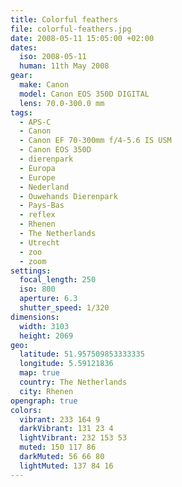 ```yaml
---
title: Colorful feathers
file: colorful-feathers.jpg
date: 2008-05-11 15:05:00 +02:00
dates:
  iso: 2008-05-11
  human: 11th May 2008
gear:
  make: Canon
  model: Canon EOS 350D DIGITAL
  lens: 70.0-300.0 mm
tags:
  - APS-C
  - Canon
  - Canon EF 70-300mm f/4-5.6 IS USM
  - Canon EOS 350D
  - dierenpark
  - Europa
  - Europe
  - Nederland
  - Ouwehands Dierenpark
  - Pays-Bas
  - reflex
  - Rhenen
  - The Netherlands
  - Utrecht
  - zoo
  - zoom
settings:
  focal_length: 250
  iso: 800
  aperture: 6.3
  shutter_speed: 1/320
dimensions:
  width: 3103
  height: 2069
geo:
  latitude: 51.957509853333335
  longitude: 5.59121836
  map: true
  country: The Netherlands
  city: Rhenen
opengraph: true
colors:
  vibrant: 233 164 9
  darkVibrant: 131 23 4
  lightVibrant: 232 153 53
  muted: 150 117 86
  darkMuted: 56 66 80
  lightMuted: 137 84 16
---
```



